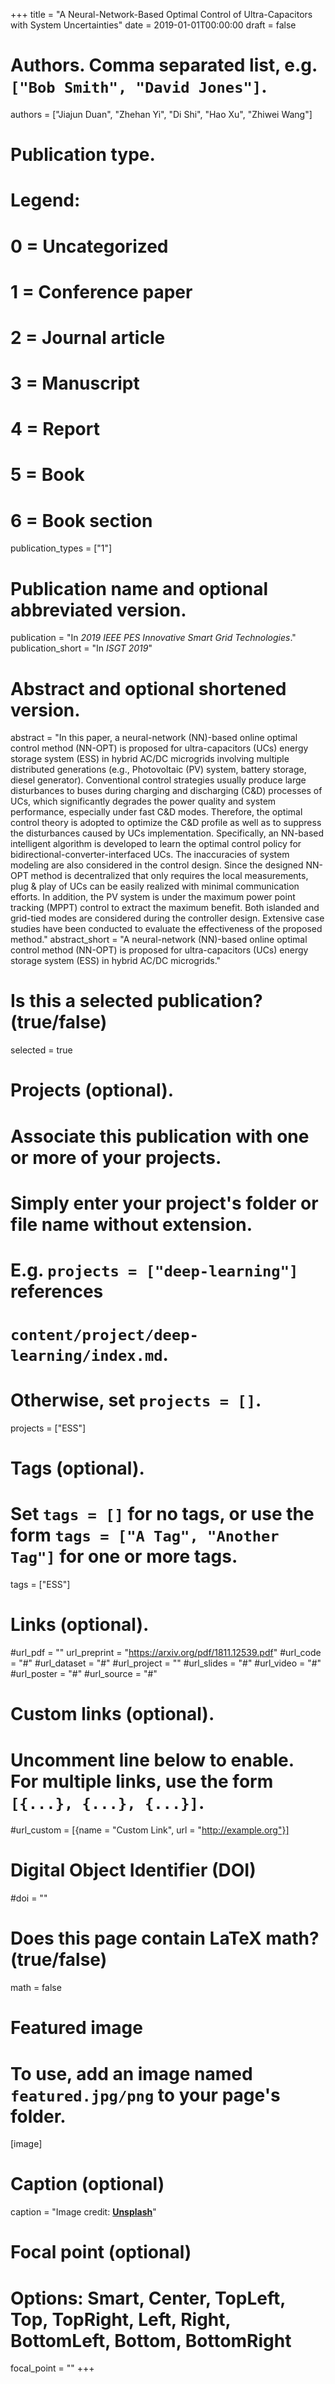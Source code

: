 +++
title = "A Neural-Network-Based Optimal Control of Ultra-Capacitors with System Uncertainties"
date = 2019-01-01T00:00:00
draft = false

# Authors. Comma separated list, e.g. `["Bob Smith", "David Jones"]`.
authors = ["Jiajun Duan", "Zhehan Yi", "Di Shi", "Hao Xu", "Zhiwei Wang"]

# Publication type.
# Legend:
# 0 = Uncategorized
# 1 = Conference paper
# 2 = Journal article
# 3 = Manuscript
# 4 = Report
# 5 = Book
# 6 = Book section
publication_types = ["1"]

# Publication name and optional abbreviated version.
publication = "In *2019 IEEE PES Innovative Smart Grid Technologies*."
publication_short = "In *ISGT 2019*"

# Abstract and optional shortened version.
abstract = "In this paper, a neural-network (NN)-based online optimal control method (NN-OPT) is proposed for ultra-capacitors (UCs) energy storage system (ESS) in hybrid AC/DC microgrids involving multiple distributed generations (e.g., Photovoltaic (PV) system, battery storage, diesel generator). Conventional control strategies usually produce large disturbances to buses during charging and discharging (C&D) processes of UCs, which significantly degrades the power quality and system performance, especially under fast C&D modes. Therefore, the optimal control theory is adopted to optimize the C&D profile as well as to suppress the disturbances caused by UCs implementation. Specifically, an NN-based intelligent algorithm is developed to learn the optimal control policy for bidirectional-converter-interfaced UCs. The inaccuracies of system modeling are also considered in the control design. Since the designed NN-OPT method is decentralized that only requires the local measurements, plug & play of UCs can be easily realized with minimal communication efforts. In addition, the PV system is under the maximum power point tracking (MPPT) control to extract the maximum benefit. Both islanded and grid-tied modes are considered during the controller design. Extensive case studies have been conducted to evaluate the effectiveness of the proposed method."
abstract_short = "A neural-network (NN)-based online optimal control method (NN-OPT) is proposed for ultra-capacitors (UCs) energy storage system (ESS) in hybrid AC/DC microgrids."

# Is this a selected publication? (true/false)
selected = true

# Projects (optional).
#   Associate this publication with one or more of your projects.
#   Simply enter your project's folder or file name without extension.
#   E.g. `projects = ["deep-learning"]` references 
#   `content/project/deep-learning/index.md`.
#   Otherwise, set `projects = []`.
projects = ["ESS"]

# Tags (optional).
#   Set `tags = []` for no tags, or use the form `tags = ["A Tag", "Another Tag"]` for one or more tags.
tags = ["ESS"]

# Links (optional).
#url_pdf = ""
url_preprint = "https://arxiv.org/pdf/1811.12539.pdf"
#url_code = "#"
#url_dataset = "#"
#url_project = ""
#url_slides = "#"
#url_video = "#"
#url_poster = "#"
#url_source = "#"

# Custom links (optional).
#   Uncomment line below to enable. For multiple links, use the form `[{...}, {...}, {...}]`.
#url_custom = [{name = "Custom Link", url = "http://example.org"}]

# Digital Object Identifier (DOI)
#doi = ""

# Does this page contain LaTeX math? (true/false)
math = false

# Featured image
# To use, add an image named `featured.jpg/png` to your page's folder. 
[image]
  # Caption (optional)
  caption = "Image credit: [**Unsplash**](https://unsplash.com/photos/pLCdAaMFLTE)"

  # Focal point (optional)
  # Options: Smart, Center, TopLeft, Top, TopRight, Left, Right, BottomLeft, Bottom, BottomRight
  focal_point = ""
+++
